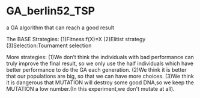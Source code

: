# GA_berlin52_TSP
a GA algorithm that can reach a good result


The BASE Strategies:
(1)Fitness:f(X)=X
(2)Elitist strategy
(3)Selection:Tournament selection

More strategies:
(1)We don’t think the individuals with bad performance can truly improve the final result, so we only use the half individuals which have better performance to do the GA each generation.
(2)We think it is better that our populations are big, so that we can have more choices.
(3)We think it is dangerous that MUTATION will destroy some good DNA,so we keep the MUTATION a low number.(In this experiment,we don't mutate at all).



